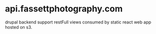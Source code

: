 # api.fassettphotography.com
drupal backend support restFull views consumed by static react web app hosted on s3.
